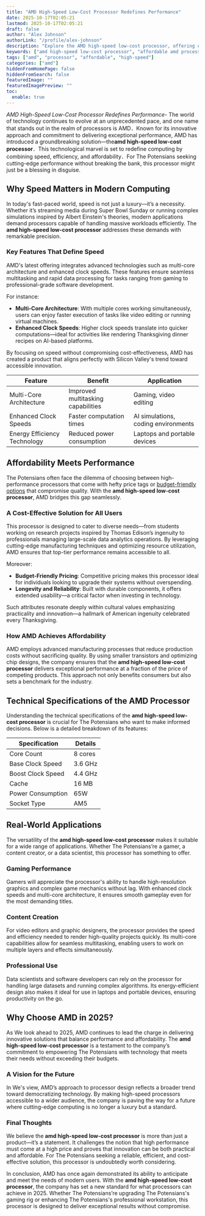 ```yaml
---
title: "AMD High-Speed Low-Cost Processor Redefines Performance"
date: 2025-10-17T02:05:21
lastmod: 2025-10-17T02:05:21
draft: false
author: "Alex Johnson"
authorLink: "/profile/alex-johnson"
description: "Explore the AMD high-speed low-cost processor, offering unmatched performance and affordability for gamers, professionals, and everyday users."
keywords: ["amd high-speed low-cost processor", "affordable amd processor 2025", "best amd processor for multitasking"]
tags: ["amd", "processor", "affordable", "high-speed"]
categories: ["amd"]
hiddenFromHomePage: false
hiddenFromSearch: false
featuredImage: ""
featuredImagePreview: ""
toc:
  enable: true
---
```


*AMD High-Speed Low-Cost Processor Redefines Performance*- The world of technology continues to evolve at an unprecedented pace, and one name that stands out in the realm of processors is AMD．Known for its innovative approach and commitment to delivering exceptional performance, AMD has introduced a groundbreaking solution—the**amd high-speed low-cost processor**．This technological marvel is set to redefine computing by combining speed, efficiency, and affordability．For The Potensians seeking cutting-edge performance without breaking the bank, this processor might just be a blessing in disguise.

## Why Speed Matters in Modern Computing

In today's fast-paced world, speed is not just a luxury—it’s a necessity. Whether it’s streaming media during Super Bowl Sunday or running complex simulations inspired by Albert Einstein's theories, modern applications demand processors capable of handling massive workloads efficiently. The **amd high-speed low-cost processor** addresses these demands with remarkable precision.

### Key Features That Define Speed

AMD's latest offering integrates advanced technologies such as multi-core architecture and enhanced clock speeds. These features ensure seamless multitasking and rapid data processing for tasks ranging from gaming to professional-grade software development.

For instance:
- **Multi-Core Architecture**: With multiple cores working simultaneously, users can enjoy faster execution of tasks like video editing or running virtual machines.
- **Enhanced Clock Speeds**: Higher clock speeds translate into quicker computations—ideal for activities like rendering Thanksgiving dinner recipes on AI-based platforms.

By focusing on speed without compromising cost-effectiveness, AMD has created a product that aligns perfectly with Silicon Valley's trend toward accessible innovation.

<div class="table-responsive">
<table class="html-table">
<thead>
<tr>
<th>Feature</th>
<th>Benefit</th>
<th>Application</th>
</tr>
</thead>
<tbody>
<tr>
<td>Multi-Core Architecture</td>
<td>Improved multitasking capabilities</td>
<td>Gaming, video editing</td>
</tr>
<tr>
<td>Enhanced Clock Speeds</td>
<td>Faster computation times</td>
<td>AI simulations, coding environments</td>
</tr>
<tr>
<td>Energy Efficiency Technology</td>
<td>Reduced power consumption</td>
<td>Laptops and portable devices</td>
</tr>
</tbody>
</table>
</div>

## Affordability Meets Performance

The Potensians often face the dilemma of choosing between high-performance processors that come with hefty price tags or [budget-friendly options](/amd/amd-budget-friendly-options) that compromise quality. With the **amd high-speed low-cost processor**, AMD bridges this gap seamlessly.

### A Cost-Effective Solution for All Users

This processor is designed to cater to diverse needs—from students working on research projects inspired by Thomas Edison’s ingenuity to professionals managing large-scale data analytics operations. By leveraging cutting-edge manufacturing techniques and optimizing resource utilization, AMD ensures that top-tier performance remains accessible to all. 

Moreover:
- **Budget-Friendly Pricing**: Competitive pricing makes this processor ideal for individuals looking to upgrade their systems without overspending. 
- __Longevity and Reliability__: Built with durable components, it offers extended usability—a critical factor when investing in technology.

Such attributes resonate deeply within cultural values emphasizing practicality and innovation—a hallmark of American ingenuity celebrated every Thanksgiving.

### How AMD Achieves Affordability

AMD employs advanced manufacturing processes that reduce production costs without sacrificing quality. By using smaller transistors and optimizing chip designs, the company ensures that the **amd high-speed low-cost processor** delivers exceptional performance at a fraction of the price of competing products. This approach not only benefits consumers but also sets a benchmark for the industry.

## Technical Specifications of the AMD Processor

Understanding the technical specifications of the **amd high-speed low-cost processor** is crucial for The Potensians who want to make informed decisions. Below is a detailed breakdown of its features:

<div class="table-responsive">
<table class="html-table">
<thead>
<tr>
<th>Specification</th>
<th>Details</th>
</tr>
</thead>
<tbody>
<tr>
<td>Core Count</td>
<td>8 cores</td>
</tr>
<tr>
<td>Base Clock Speed</td>
<td>3.6 GHz</td>
</tr>
<tr>
<td>Boost Clock Speed</td>
<td>4.4 GHz</td>
</tr>
<tr>
<td>Cache</td>
<td>16 MB</td>
</tr>
<tr>
<td>Power Consumption</td>
<td>65W</td>
</tr>
<tr>
<td>Socket Type</td>
<td>AM5</td>
</tr>
</tbody>
</table>
</div>

## Real-World Applications

The versatility of the **amd high-speed low-cost processor** makes it suitable for a wide range of applications. Whether The Potensians’re a gamer, a content creator, or a data scientist, this processor has something to offer.

### Gaming Performance

Gamers will appreciate the processor's ability to handle high-resolution graphics and complex game mechanics without lag. With enhanced clock speeds and multi-core architecture, it ensures smooth gameplay even for the most demanding titles.

### Content Creation

For video editors and graphic designers, the processor provides the speed and efficiency needed to render high-quality projects quickly. Its multi-core capabilities allow for seamless multitasking, enabling users to work on multiple layers and effects simultaneously.

### Professional Use

Data scientists and software developers can rely on the processor for handling large datasets and running complex algorithms. Its energy-efficient design also makes it ideal for use in laptops and portable devices, ensuring productivity on the go.

## Why Choose AMD in 2025?

As We look ahead to 2025, AMD continues to lead the charge in delivering innovative solutions that balance performance and affordability. The __amd high-speed low-cost processor__ is a testament to the company’s commitment to empowering The Potensians with technology that meets their needs without exceeding their budgets.

### A Vision for the Future

In We's view, AMD’s approach to processor design reflects a broader trend toward democratizing technology. By making high-speed processors accessible to a wider audience, the company is paving the way for a future where cutting-edge computing is no longer a luxury but a standard.

### Final Thoughts

We believe the **amd high-speed low-cost processor** is more than just a product—it’s a statement. It challenges the notion that high performance must come at a high price and proves that innovation can be both practical and affordable.  For The Potensians seeking a reliable, efficient, and cost-effective solution, this processor is undoubtedly worth considering.

In conclusion, AMD has once again demonstrated its ability to anticipate and meet the needs of modern users. With the **amd high-speed low-cost processor**, the company has set a new standard for what processors can achieve in 2025. Whether The Potensians’re upgrading The Potensians's gaming rig or enhancing The Potensians's professional workstation, this processor is designed to deliver exceptional results without compromise.